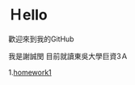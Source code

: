 # Ｈello 
歡迎來到我的GitHub


我是謝誠閔
目前就讀東吳大學巨資3Ａ

1.[homework1](https://github.com/qsceszwdvrdx/hello/tree/master/homework1)
